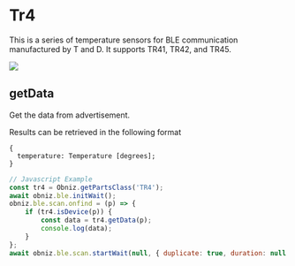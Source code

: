 # Tr4


This is a series of temperature sensors for BLE communication manufactured by T and D.
It supports TR41, TR42, and TR45.

![](./image.jpg)

## getData
Get the data from advertisement.

Results can be retrieved in the following format
```
{
  temperature: Temperature [degrees];
}
````


```javascript
// Javascript Example
const tr4 = Obniz.getPartsClass('TR4');
await obniz.ble.initWait();
obniz.ble.scan.onfind = (p) => {
    if (tr4.isDevice(p)) {
        const data = tr4.getData(p);
        console.log(data);
    }
};
await obniz.ble.scan.startWait(null, { duplicate: true, duration: null });
```
